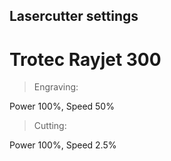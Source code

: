 ## Lasercutter settings
# Trotec Rayjet 300
> Engraving:

  Power 100%, Speed 50%

> Cutting:

  Power 100%, Speed 2.5%
